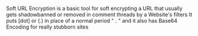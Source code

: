 Soft URL Encryption is a basic tool for soft encrypting a URL that usually gets shadowbanned or removed in comment threads by a Website's filters
  It puts [dot] or (.) in place of a normal period " . " and it also has Base64 Encoding for really stubborn sites
